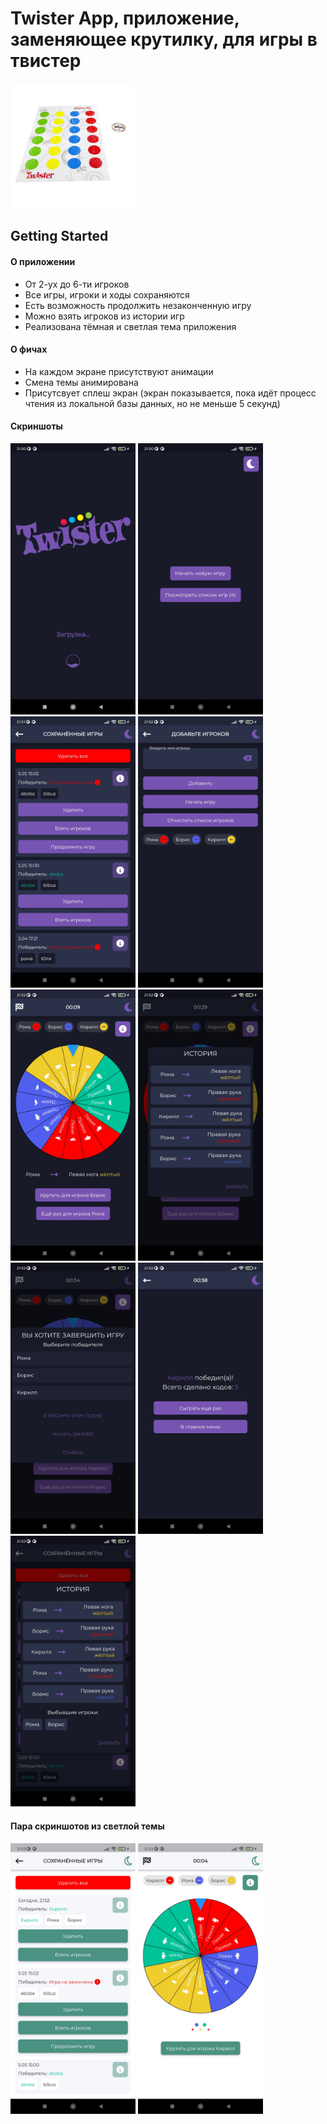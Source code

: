 # Twister App, приложение, заменяющее крутилку, для игры в твистер

<img src="/assets/screenshots/twister_game.jpg" alt="twister_game" width="200"/>

## Getting Started

#### О приложении
- От 2-ух до 6-ти игроков
- Все игры, игроки и ходы сохраняются
- Есть возможность продолжить незаконченную игру
- Можно взять игроков из истории игр
- Реализована тёмная и светлая тема приложения

#### О фичах
- На каждом экране присутствуют анимации
- Смена темы анимирована
- Присутсвует сплеш экран (экран показывается, пока идёт процесс чтения из локальной базы данных, но не меньше 5 секунд)

#### Скриншоты
<img src="/assets/screenshots/loading_app.jpg" alt="loading_app" width="200"/> <img src="/assets/screenshots/home_screen.jpg" alt="home_screen" width="200"/> <img src="/assets/screenshots/saved_games.jpg" alt="saved_games" width="200"/>
<img src="/assets/screenshots/added_players_screen.jpg" alt="added_players_screen" width="200"/> <img src="/assets/screenshots/wheel.jpg" alt="wheel" width="200"/> <img src="/assets/screenshots/history_in_game.jpg" alt="history_in_game" width="200"/>
<img src="/assets/screenshots/quit_dialog.jpg" alt="quit_dialog" width="200"/> <img src="/assets/screenshots/end_game.jpg" alt="end_game" width="200"/> <img src="/assets/screenshots/history_in_saved.jpg" alt="history_in_saved" width="200"/>

#### Пара скриншотов из светлой темы
<img src="/assets/screenshots/saved_games_light.jpg" alt="saved_games_light" width="200"/> <img src="/assets/screenshots/wheel_light.jpg" alt="wheel_light" width="200"/>